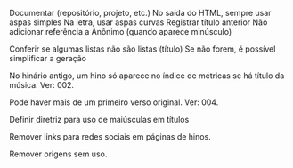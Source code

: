 Documentar (repositório, projeto, etc.)
    No saída do HTML, sempre usar aspas simples
    Na letra, usar aspas curvas
    Registrar título anterior
    Não adicionar referência a Anônimo (quando aparece minúsculo)

Conferir se algumas listas não são listas (título)
    Se não forem, é possível simplificar a geração

No hinário antigo, um hino só aparece no índice de métricas se há título da música. Ver: 002.

Pode haver mais de um primeiro verso original. Ver: 004.

Definir diretriz para uso de maiúsculas em títulos

Remover links para redes sociais em páginas de hinos.

Remover origens sem uso.